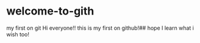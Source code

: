 # welcome-to-gith
my first on git
Hi everyone!!
this is my first on github!##
hope I learn what i wish too!
